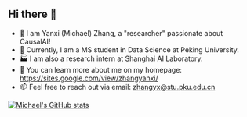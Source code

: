 ## Hi there 👋

- 🌱 I am Yanxi (Michael) Zhang, a "researcher" passionate about CausalAI!
- 🏫 Currently, I am a MS student in Data Science at Peking University.
- 🏭 I am also a research intern at Shanghai AI Laboratory.
- 🔭 You can learn more about me on my homepage: https://sites.google.com/view/zhangyanxi/
- 📫 Feel free to reach out via email: zhangyx@stu.pku.edu.cn

[![Michael's GitHub stats](https://github-readme-stats.vercel.app/api?username=zhangyx0417&theme=react)](https://github.com/zhangyx0417)
